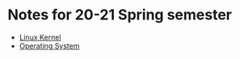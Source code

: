 # Notes for 20-21 Spring semester 
- [Linux Kernel](./Linux%20Kernel/README.md)
- [Operating System](Operating%20System/README.md)